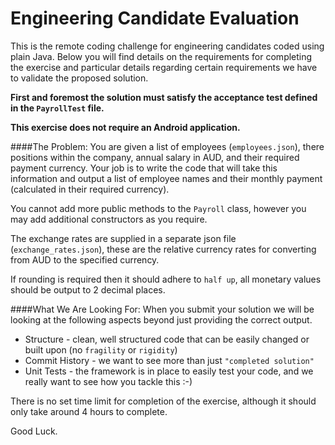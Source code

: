 # Engineering Candidate Evaluation

This is the remote coding challenge for engineering candidates coded using plain Java. Below you will find details on the requirements for completing the exercise and particular details regarding certain requirements we have to validate the proposed solution.

**First and foremost the solution must satisfy the acceptance test defined in the `PayrollTest` file.**

**This exercise does not require an Android application.**

####The Problem:
You are given a list of employees (`employees.json`), there positions within the company, annual salary in AUD, and their required payment currency. Your job is to write the code that will take this information and output a list of employee names and their monthly payment (calculated in their required currency). 

You cannot add more public methods to the `Payroll` class, however you may add additional constructors as you require.

The exchange rates are supplied in a separate json file (`exchange_rates.json`), these are the relative currency rates for converting from AUD to the specified currency.

If rounding is required then it should adhere to `half up`, all monetary values should be output to 2 decimal places.
    
####What We Are Looking For:
When you submit your solution we will be looking at the following aspects beyond just providing the correct output.
* Structure - clean, well structured code that can be easily changed or built upon (no `fragility` or `rigidity`)
* Commit History - we want to see more than just `"completed solution"`
* Unit Tests - the framework is in place to easily test your code, and we really want to see how you tackle this :-)

There is no set time limit for completion of the exercise, although it should only take around 4 hours to complete.

Good Luck.
